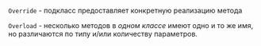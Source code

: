 `Override` - подкласс предоставляет конкретную реализацию метода

`Overload` -  несколько методов в _одном классе_ имеют одно и то же имя, но различаются по типу и/или количеству параметров.